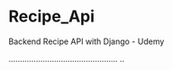 # Recipe_Api
Backend Recipe API with Django - Udemy


................................................
..